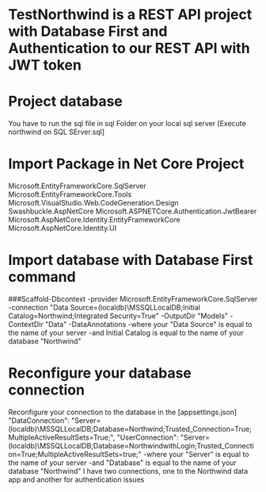 # TestNorthwind is a REST API project with Database First and Authentication to our REST API with JWT token

  # Project database
You have to run the sql file in sql Folder on your local sql server [Execute northwind on SQL SErver.sql]

  # Import Package in Net Core Project
  Microsoft.EntityFrameworkCore.SqlServer
  Microsoft.EntityFrameworkCore.Tools
  Microsoft.VisualStudio.Web.CodeGeneration.Design
  Swashbuckle.AspNetCore
  Microsoft.ASPNETCore.Authentication.JwtBearer
  Microsoft.AspNetCore.Identity.EntityFrameworkCore
  Microsoft.AspNetCore.Identity.UI

  # Import database with Database First command
###Scaffold-Dbcontext -provider Microsoft.EntityFrameworkCore.SqlServer -connection "Data Source=(localdb)\MSSQLLocalDB;Initial Catalog=Northwind;Integrated Security=True" -OutputDir "Models" -ContextDir "Data" -DataAnnotations 
-where your "Data Source" is equal to the name of your server
-and Initial Catalog is equal to the name of your database "Northwind"

  # Reconfigure your database connection
  Reconfigure your connection to the database in the [appsettings.json]
    "DataConnection": "Server=(localdb)\\MSSQLLocalDB;Database=Northwind;Trusted_Connection=True;MultipleActiveResultSets=True;",
    "UserConnection": "Server=(localdb)\\MSSQLLocalDB;Database=NorthwindwithLogin;Trusted_Connection=True;MultipleActiveResultSets=true;"
    -where your "Server" is equal to the name of your server
    -and "Database" is equal to the name of your database "Northwind"
    I have two connections, one to the Northwind data app and another for authentication issues




